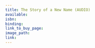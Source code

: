 ```yaml
---
title: The Story of a New Name (AUDIO)
available:
isbn:
binding:
link_to_buy_page:
image_path:
link:
---
```

